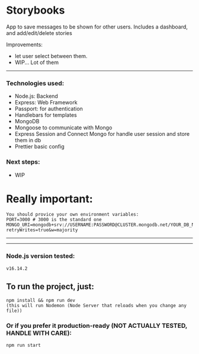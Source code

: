 # Storybooks

App to save messages to be shown for other users.
Includes a dashboard, and add/edit/delete stories

Improvements:

- let user select between them.
- WIP... Lot of them

---

### Technologies used:

- Node.js: Backend
- Express: Web Framework
- Passport: for authentication
- Handlebars for templates
- MongoDB
- Mongoose to communicate with Mongo
- Express Session and Connect Mongo for handle user session and store them in db
- Prettier basic config

### Next steps:

- WIP

# Really important:

```
You should provice your own environment variables:
PORT=3000 # 3000 is the standard one
MONGO_URI=mongodb+srv://USERNAME:PASSWORD@CLUSTER.mongodb.net/YOUR_DB_NAME?retryWrites=true&w=majority
```

---

---

### Node.js version tested:

```
v16.14.2
```

## To run the project, just:

```
npm install && npm run dev
(this will run Nodemon (Node Server that reloads when you change any file))
```

### Or if you prefer it production-ready (NOT ACTUALLY TESTED, HANDLE WITH CARE):

```
npm run start
```
